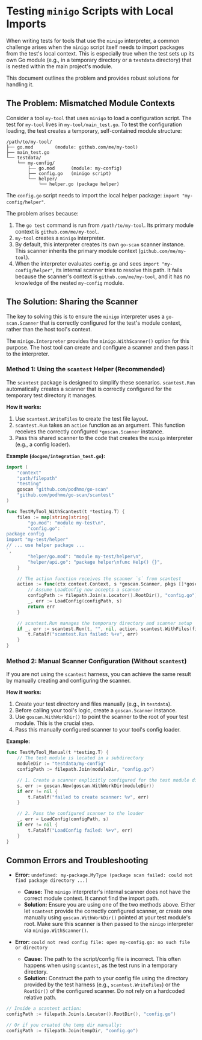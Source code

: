 # Testing `minigo` Scripts with Local Imports

When writing tests for tools that use the `minigo` interpreter, a common challenge arises when the `minigo` script itself needs to import packages from the test's local context. This is especially true when the test sets up its own Go module (e.g., in a temporary directory or a `testdata` directory) that is nested within the main project's module.

This document outlines the problem and provides robust solutions for handling it.

## The Problem: Mismatched Module Contexts

Consider a tool `my-tool` that uses `minigo` to load a configuration script. The test for `my-tool` lives in `my-tool/main_test.go`. To test the configuration loading, the test creates a temporary, self-contained module structure:

```
/path/to/my-tool/
├── go.mod        (module: github.com/me/my-tool)
├── main_test.go
└── testdata/
    └── my-config/
        ├── go.mod      (module: my-config)
        ├── config.go   (minigo script)
        └── helper/
            └── helper.go (package helper)
```

The `config.go` script needs to import the local helper package: `import "my-config/helper"`.

The problem arises because:
1. The `go test` command is run from `/path/to/my-tool`. Its primary module context is `github.com/me/my-tool`.
2. `my-tool` creates a `minigo` interpreter.
3. By default, this interpreter creates its own `go-scan` scanner instance. This scanner inherits the primary module context (`github.com/me/my-tool`).
4. When the interpreter evaluates `config.go` and sees `import "my-config/helper"`, its internal scanner tries to resolve this path. It fails because the scanner's context is `github.com/me/my-tool`, and it has no knowledge of the nested `my-config` module.

## The Solution: Sharing the Scanner

The key to solving this is to ensure the `minigo` interpreter uses a `go-scan.Scanner` that is correctly configured for the test's module context, rather than the host tool's context.

The `minigo.Interpreter` provides the `minigo.WithScanner()` option for this purpose. The host tool can create and configure a scanner and then pass it to the interpreter.

### Method 1: Using the `scantest` Helper (Recommended)

The `scantest` package is designed to simplify these scenarios. `scantest.Run` automatically creates a scanner that is correctly configured for the temporary test directory it manages.

**How it works:**
1. Use `scantest.WriteFiles` to create the test file layout.
2. `scantest.Run` takes an `action` function as an argument. This function receives the correctly configured `*goscan.Scanner` instance.
3. Pass this shared scanner to the code that creates the `minigo` interpreter (e.g., a config loader).

**Example (`docgen/integration_test.go`):**

```go
import (
	"context"
	"path/filepath"
	"testing"
	goscan "github.com/podhmo/go-scan"
	"github.com/podhmo/go-scan/scantest"
)

func TestMyTool_WithScantest(t *testing.T) {
	files := map[string]string{
		"go.mod": "module my-test\n",
		"config.go": `
package config
import "my-test/helper"
// ... use helper package ...
`,
		"helper/go.mod": "module my-test/helper\n",
		"helper/api.go": "package helper\nfunc Help() {}",
	}

	// The action function receives the scanner `s` from scantest
	action := func(ctx context.Context, s *goscan.Scanner, pkgs []*goscan.Package) error {
		// Assume LoadConfig now accepts a scanner
		configPath := filepath.Join(s.Locator().RootDir(), "config.go")
		_, err := LoadConfig(configPath, s)
		return err
	}

	// scantest.Run manages the temporary directory and scanner setup
	if _, err := scantest.Run(t, "", nil, action, scantest.WithFiles(files)); err != nil {
		t.Fatalf("scantest.Run failed: %+v", err)
	}
}
```

### Method 2: Manual Scanner Configuration (Without `scantest`)

If you are not using the `scantest` harness, you can achieve the same result by manually creating and configuring the scanner.

**How it works:**
1. Create your test directory and files manually (e.g., in `testdata`).
2. Before calling your tool's logic, create a `goscan.Scanner` instance.
3. Use `goscan.WithWorkDir()` to point the scanner to the root of your test module. This is the crucial step.
4. Pass this manually configured scanner to your tool's config loader.

**Example:**

```go
func TestMyTool_Manual(t *testing.T) {
	// The test module is located in a subdirectory
	moduleDir := "testdata/my-config"
	configPath := filepath.Join(moduleDir, "config.go")

	// 1. Create a scanner explicitly configured for the test module directory
	s, err := goscan.New(goscan.WithWorkDir(moduleDir))
	if err != nil {
		t.Fatalf("failed to create scanner: %v", err)
	}

	// 2. Pass the configured scanner to the loader
	_, err = LoadConfig(configPath, s)
	if err != nil {
		t.Fatalf("LoadConfig failed: %+v", err)
	}
}
```

## Common Errors and Troubleshooting

- **Error:** `undefined: my-package.MyType (package scan failed: could not find package directory ...)`
  - **Cause:** The `minigo` interpreter's internal scanner does not have the correct module context. It cannot find the import path.
  - **Solution:** Ensure you are using one of the two methods above. Either let `scantest` provide the correctly configured scanner, or create one manually using `goscan.WithWorkDir()` pointed at your test module's root. Make sure this scanner is then passed to the `minigo` interpreter via `minigo.WithScanner()`.

- **Error:** `could not read config file: open my-config.go: no such file or directory`
  - **Cause:** The path to the script/config file is incorrect. This often happens when using `scantest`, as the test runs in a temporary directory.
  - **Solution:** Construct the path to your config file using the directory provided by the test harness (e.g., `scantest.WriteFiles`) or the `RootDir()` of the configured scanner. Do not rely on a hardcoded relative path.
```go
// Inside a scantest action:
configPath := filepath.Join(s.Locator().RootDir(), "config.go")

// Or if you created the temp dir manually:
configPath := filepath.Join(tempDir, "config.go")
```
